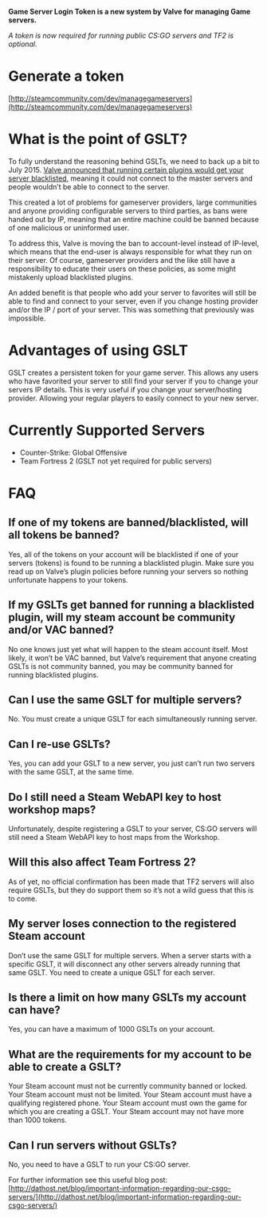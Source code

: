 **Game Server Login Token is a new system by Valve for managing Game servers.**

_A token is now required for running public CS:GO servers and TF2 is optional._

# Generate a token
[http://steamcommunity.com/dev/managegameservers](http://steamcommunity.com/dev/managegameservers)

# What is the point of GSLT?
To fully understand the reasoning behind GSLTs, we need to back up a bit to July 2015. [Valve announced that running certain plugins would get your server blacklisted](http://dathost.net/blog/important-information-regarding-our-csgo-servers/), meaning it could not connect to the master servers and people wouldn’t be able to connect to the server.

This created a lot of problems for gameserver providers, large communities and anyone providing configurable servers to third parties, as bans were handed out by IP, meaning that an entire machine could be banned because of one malicious or uninformed user.

To address this, Valve is moving the ban to account-level instead of IP-level, which means that the end-user is always responsible for what they run on their server. Of course, gameserver providers and the like still have a responsibility to educate their users on these policies, as some might mistakenly upload blacklisted plugins.

An added benefit is that people who add your server to favorites will still be able to find and connect to your server, even if you change hosting provider and/or the IP / port of your server. This was something that previously was impossible.

# Advantages of using GSLT
GSLT creates a persistent token for your game server. This allows any users who have favorited your server to still find your server if you to change your servers IP details. This is very useful if you change your server/hosting provider. Allowing your regular players to easily connect to your new server.

# Currently Supported Servers
* Counter-Strike: Global Offensive 
* Team Fortress 2 (GSLT not yet required for public servers)

# FAQ

## If one of my tokens are banned/blacklisted, will all tokens be banned?
Yes, all of the tokens on your account will be blacklisted if one of your servers (tokens) is found to be running a blacklisted plugin. Make sure you read up on Valve’s plugin policies before running your servers so nothing unfortunate happens to your tokens.

## If my GSLTs get banned for running a blacklisted plugin, will my steam account be community and/or VAC banned?
No one knows just yet what will happen to the steam account itself. Most likely, it won’t be VAC banned, but Valve’s requirement that anyone creating GSLTs is not community banned, you may be community banned for running blacklisted plugins.

## Can I use the same GSLT for multiple servers?
No. You must create a unique GSLT for each simultaneously running server.

## Can I re-use GSLTs?
Yes, you can add your GSLT to a new server, you just can’t run two servers with the same GSLT, at the same time.

## Do I still need a Steam WebAPI key to host workshop maps?
Unfortunately, despite registering a GSLT to your server, CS:GO servers will still need a Steam WebAPI key to host maps from the Workshop.

## Will this also affect Team Fortress 2?
As of yet, no official confirmation has been made that TF2 servers will also require GSLTs, but they do support them so it’s not a wild guess that this is to come.

## My server loses connection to the registered Steam account
Don’t use the same GSLT for multiple servers. When a server starts with a specific GSLT, it will disconnect any other servers already running that same GSLT. You need to create a unique GSLT for each server.

## Is there a limit on how many GSLTs my account can have?
Yes, you can have a maximum of 1000 GSLTs on your account.

## What are the requirements for my account to be able to create a GSLT?
Your Steam account must not be currently community banned or locked.
Your Steam account must not be limited.
Your Steam account must have a qualifying registered phone.
Your Steam account must own the game for which you are creating a GSLT.
Your Steam account may not have more than 1000 tokens.

## Can I run servers without GSLTs?
No, you need to have a GSLT to run your CS:GO server.

For further information see this useful blog post: [http://dathost.net/blog/important-information-regarding-our-csgo-servers/](http://dathost.net/blog/important-information-regarding-our-csgo-servers/)